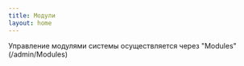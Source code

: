 ```yaml
---
title: Модули
layout: home
---
```


Управление модулями системы осуществляется через "Modules" (/admin/Modules)